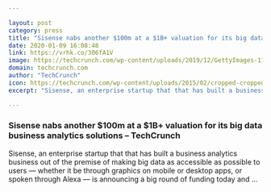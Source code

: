 ```yaml
---

layout: post
category: press
title: "Sisense nabs another $100m at a $1B+ valuation for its big data business analytics solutions"
date: 2020-01-09 16:08:48
link: https://vrhk.co/306fA1V
image: https://techcrunch.com/wp-content/uploads/2019/12/GettyImages-1133714603.jpg?w=600
domain: techcrunch.com
author: "TechCrunch"
icon: https://techcrunch.com/wp-content/uploads/2015/02/cropped-cropped-favicon-gradient.png?w=180
excerpt: "Sisense, an enterprise startup that that has built a business analytics business out of the premise of making big data as accessible as possible to users — whether it be through graphics on mobile or desktop apps, or spoken through Alexa — is announcing a big round of funding today and …"

---
```


### Sisense nabs another $100m at a $1B+ valuation for its big data business analytics solutions – TechCrunch

Sisense, an enterprise startup that that has built a business analytics business out of the premise of making big data as accessible as possible to users — whether it be through graphics on mobile or desktop apps, or spoken through Alexa — is announcing a big round of funding today and …
